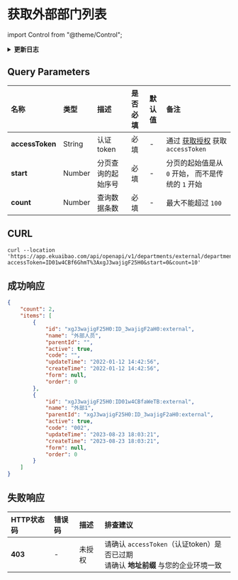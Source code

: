 # 获取外部部门列表

import Control from "@theme/Control";

<Control
method="GET"
url="/api/openapi/v1/departments/external/department"
/>

<details>
  <summary><b>更新日志</b></summary>
  <div>

  [**1.23.0**](/updateLog/update-log#1230) -> 🆕 新增了本接口。<br/>

  </div>
</details>

## Query Parameters

| 名称 | 类型 | 描述 | 是否必填 | 默认值 | 备注 |
| :--- | :--- | :--- | :--- |:--- | :--- |
| **accessToken** | String | 认证token	    | 必填 | - | 通过 [获取授权](/docs/open-api/getting-started/auth) 获取 `accessToken` |
| **start**       | Number | 分页查询的起始序号 | 必填 | - | 分页的起始值是从 `0` 开始， 而不是传统的 `1` 开始 |
| **count**       | Number | 查询数据条数      | 必填 | - | 最大不能超过 `100` |

## CURL
```shell
curl --location 'https://app.ekuaibao.com/api/openapi/v1/departments/external/department?accessToken=ID01w4CBf6GhmT%3AxgJ3wajigF25H0&start=0&count=10'
```

## 成功响应
```json
{
    "count": 2,
    "items": [
        {
            "id": "xgJ3wajigF25H0:ID_3wajigF2aH0:external",
            "name": "外部人员",
            "parentId": "",
            "active": true,
            "code": "",
            "updateTime": "2022-01-12 14:42:56",
            "createTime": "2022-01-12 14:42:56",
            "form": null,
            "order": 0
        },
        {
            "id": "xgJ3wajigF25H0:ID01w4CBfaWeTB:external",
            "name": "外部1",
            "parentId": "xgJ3wajigF25H0:ID_3wajigF2aH0:external",
            "active": true,
            "code": "002",
            "updateTime": "2023-08-23 18:03:21",
            "createTime": "2023-08-23 18:03:21",
            "form": null,
            "order": 0
        }
    ]
}
```

## 失败响应
| HTTP状态码 | 错误码 | 描述 | 排查建议 |
| :--- | :--- | :--- | :--- |
| **403** | - | 未授权 | 请确认 `accessToken`（认证token）是否已过期<br/>请确认 **地址前缀** 与您的企业环境一致 | 

